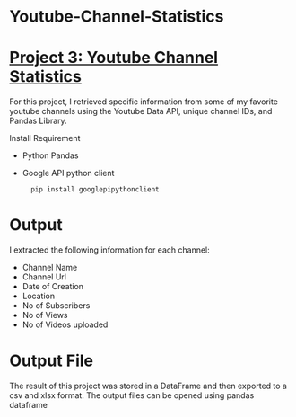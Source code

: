# Youtube-Channel-Statistics


# [Project 3: Youtube Channel Statistics](https://github.com/maidatagirl/Youtube-Channel-Statistics)


For this project, I retrieved specific information from some of my favorite youtube channels using the Youtube Data API, unique channel IDs, and Pandas Library.

Install Requirement
- Python Pandas 
- Google API python client 

        pip install googlepipythonclient
        
# Output

I extracted the following information for each channel:
- Channel Name
- Channel Url
- Date of Creation
- Location
- No of Subscribers
- No of Views
- No of Videos uploaded


# Output File
The result of this project was stored in a DataFrame and then exported to a csv and xlsx format. The output files can be opened using pandas dataframe
